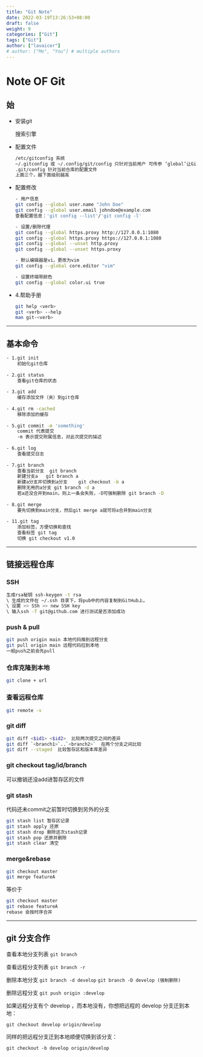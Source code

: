 ```yaml
---
title: "Git Note"
date: 2022-03-19T13:26:53+08:00
draft: false
weight: 9
categories: ["Git"]
tags: ["Git"]
author: ["lavaicer"]
# author: ["Me", "You"] # multiple authors
---
```

# Note OF Git

## 始

- 安装git

  搜索引擎
- 配置文件

  ```bash
  /etc/gitconfig 系统
  ~/.gitconfig 或 ~/.config/git/config 只针对当前用户 可传参 ‘global’让Git读写此文件
  .git/config 针对当前仓库的配置文件
  上面三个，越下面级别越高
  ```
- 配置修改

  ```bash
  - 用户信息
  git config --global user.name "John Doe"
  git config --global user.email johndoe@example.com
  查看配置信息：'git config --list'/'git config -l'

  - 设置/删除代理
  git config --global https.proxy http://127.0.0.1:1080
  git config --global https.proxy https://127.0.0.1:1080
  git config --global --unset http.proxy
  git config --global --unset https.proxy

  - 默认编辑器是vi，更改为vim
  git config --global core.editor "vim"

  - 设置终端带颜色
  git config --global color.ui true

  ```
- 4.帮助手册

  ```bash
  git help <verb>
  git <verb> --help
  man git-<verb>
  ```

---

## 基本命令

```bash
- 1.git init
    初始化git仓库
  
- 2.git status
    查看git仓库的状态
  
- 3.git add
    缓存添加文件（夹）到git仓库
  
- 4.git rm -cached
    移除添加的缓存
  
- 5.git commit -m 'something'
    commit 代表提交
    -m 表示提交附属信息，对此次提交的描述
  
- 6.git log
    查看提交日志
  
- 7.git branch
    查看当前分支	git branch
    新建分支a	git branch a
    新建a分支并切换到a分支	git checkout -b a
	删除无用的a分支 git branch -d a
	若a还没合并到main，则上一条会失败，-D可强制删除	git branch -D
  
- 8.git merge
    要先切换到main分支，然后git merge a就可将a合并到main分支
  
- 11.git tag
    添加标签，方便切换和查找
    查看标签 git tag
    切换 git checkout v1.0
```

---

## 链接远程仓库

### SSH

```bash
生成rsa秘钥 ssh-keygen -t rsa 
\ 生成的文件在 ~/.ssh 目录下，将pub中的内容复制到GitHub上。
\ 设置 >> SSh >> new SSH key 
\ 输入ssh -T git@github.com 进行测试是否添加成功
```

### push & pull

```bash
git push origin main 本地代码推到远程分支
git pull origin main 远程代码拉到本地
一般push之前会先pull
```

### 仓库克隆到本地

```bash
git clone + url
```

### 查看远程仓库

```bash
git remote -v
```

### git diff

```bash
git diff <$id1> <$id2>  比较两次提交之间的差异
git diff `<branch1>`..`<branch2>`  在两个分支之间比较
git diff --staged  比较暂存区和版本库差异

```
### git checkout tag/id/branch

可以撤销还没add进暂存区的文件

### git stash

代码还未commit之前暂时切换到另外的分支

```bash
git stash list 暂存区记录
git stash apply 还原
git stash drop 删除这次stash记录
git stash pop 还原并删除
git stash clear 清空

```

### merge&rebase

```bash
git checkout master
git merge featureA

```
等价于

```bash
git checkout master
git rebase featureA
rebase 会按时序合并

```
---

## git 分支合作

查看本地分支列表
`git branch`

查看远程分支列表
`git branch -r`

删除本地分支
`git branch -d develop`
`git branch -D develop (强制删除)`

删除远程分支
`git push origin :develop`

如果远程分支有个 develop ，而本地没有，你想把远程的 develop 分支迁到本地：

`git checkout develop origin/develop`

同样的把远程分支迁到本地顺便切换到该分支：

`git checkout -b develop origin/develop`

